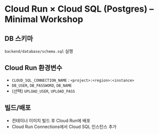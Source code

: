 
# Cloud Run × Cloud SQL (Postgres) – Minimal Workshop

## DB 스키마
`backend/database/schema.sql` 실행

## Cloud Run 환경변수
- `CLOUD_SQL_CONNECTION_NAME` : `<project>:<region>:<instance>`
- `DB_USER`, `DB_PASSWORD`, `DB_NAME`
- (선택) `UPLOAD_USER`, `UPLOAD_PASS`

## 빌드/배포
- 컨테이너 이미지 빌드 후 Cloud Run에 배포
- Cloud Run Connections에서 Cloud SQL 인스턴스 추가
